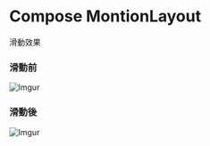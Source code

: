 # Compose MontionLayout
滑動效果

### 滑動前
![Imgur](https://i.imgur.com/5fdMQTx.png?1)

### 滑動後
![Imgur](https://i.imgur.com/wvsm2ff.png?1)
